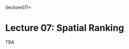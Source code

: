 (lecture07)= 
# Lecture 07: Spatial Ranking 
TBA

<!-- After we know how to index spatial information, we then learn how to use relevance metrics to rank these pieces of retrieved information so that the appropriate piece of information can be returned effectively to end users. 

[![Lecture07-slides](/lectures/l07-preface.png)](https://docs.google.com/presentation/d/1mBmTrPbyC5IryZ-VV7_0Bm6WfkgMbbVsbpdBC9OzNwY/edit?usp=sharing)  -->